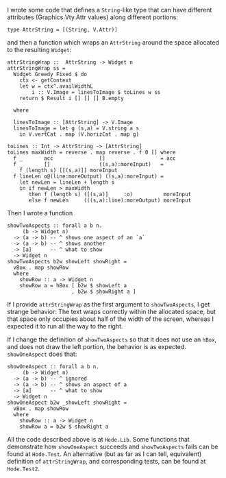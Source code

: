 I wrote some code that defines a `String`-like type that can have different attributes (Graphics.Vty.Attr values) along different portions:

```
type AttrString = [(String, V.Attr)]
```

and then a function which wraps an `AttrString` around the space allocated to the resulting `Widget`:

```
attrStringWrap ::  AttrString -> Widget n
attrStringWrap ss =
  Widget Greedy Fixed $ do
    ctx <- getContext
    let w = ctx^.availWidthL
        i :: V.Image = linesToImage $ toLines w ss
    return $ Result i [] [] [] B.empty

  where

  linesToImage :: [AttrString] -> V.Image
  linesToImage = let g (s,a) = V.string a s
    in V.vertCat . map (V.horizCat . map g)

toLines :: Int -> AttrString -> [AttrString]
toLines maxWidth = reverse . map reverse . f 0 [] where
  f _       acc               []                  = acc
  f _       []                ((s,a):moreInput)   =
    f (length s) [[(s,a)]] moreInput
  f lineLen o@(line:moreOutput) ((s,a):moreInput) =
    let newLen = lineLen + length s
    in if newLen > maxWidth
       then f (length s) ([(s,a)]     :o)          moreInput
       else f newLen     (((s,a):line):moreOutput) moreInput
```

Then I wrote a function

```
showTwoAspects :: forall a b n.
     (b -> Widget n)
  -> (a -> b) -- ^ shows one aspect of an `a`
  -> (a -> b) -- ^ shows another
  -> [a]      -- ^ what to show
  -> Widget n
showTwoAspects b2w showLeft showRight =
  vBox . map showRow
  where
    showRow :: a -> Widget n
    showRow a = hBox [ b2w $ showLeft a
                     , b2w $ showRight a ]
```

If I provide `attrStringWrap` as the first argument to `showTwoAspects`, I get strange behavior: The text wraps correctly within the allocated space, but that space only occupies about half of the width of the screen, whereas I expected it to run all the way to the right.

If I change the definition of `showTwoAspects` so that it does not use an `hBox`, and does not draw the left portion, the behavior is as expected. `showOneAspect` does that:

```
showOneAspect :: forall a b n.
     (b -> Widget n)
  -> (a -> b) -- ^ ignored
  -> (a -> b) -- ^ shows an aspect of a
  -> [a]      -- ^ what to show
  -> Widget n
showOneAspect b2w _showLeft showRight =
  vBox . map showRow
  where
    showRow :: a -> Widget n
    showRow a = b2w $ showRight a
```

All the code described above is at `Hode.Lib`. Some functions that demonstrate how `showOneAspect` succeeds and `showTwoAspects` fails can be found at `Hode.Test`. An alternative (but as far as I can tell, equivalent) definition of `attrStringWrap`, and corresponding tests, can be found at `Hode.Test2`.
